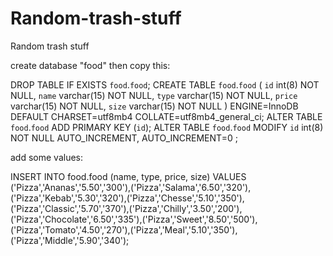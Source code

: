 # Random-trash-stuff
Random trash stuff


create database "food" then copy this:

DROP TABLE IF EXISTS `food`.`food`; CREATE TABLE `food`.`food` ( `id` int(8) NOT NULL, `name` varchar(15) NOT NULL, `type` varchar(15) NOT NULL, `price` varchar(15) NOT NULL, `size` varchar(15) NOT NULL ) ENGINE=InnoDB DEFAULT CHARSET=utf8mb4 COLLATE=utf8mb4_general_ci; ALTER TABLE `food`.`food` ADD PRIMARY KEY (`id`); ALTER TABLE `food`.`food` MODIFY `id` int(8) NOT NULL AUTO_INCREMENT, AUTO_INCREMENT=0 ;

add some values:

INSERT INTO food.food (name, type, price, size) VALUES ('Pizza','Ananas','5.50','300'),('Pizza','Salama','6.50','320'),('Pizza','Kebab','5.30','320'),('Pizza','Chesse','5.10','350'),('Pizza','Classic','5.70','370'),('Pizza','Chilly','3.50','200'),('Pizza','Chocolate','6.50','335'),('Pizza','Sweet','8.50','500'),('Pizza','Tomato','4.50','270'),('Pizza','Meal','5.10','350'),('Pizza','Middle','5.90','340');


